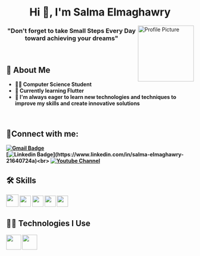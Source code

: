 <h1 align="center">Hi 👋, I'm Salma Elmaghawry</h1>

<img src="https://camo.githubusercontent.com/0ed1d94dd2d068989b9150c2844661da4ea10bd281a91ae2a38716dbc63de1b4/68747470733a2f2f6d656469612e67697068792e636f6d2f6d656469612f6965796c397a6d436a4f3462347436716f592f67697068792e676966" alt="Profile Picture" width="150" height="150" align="right">

<h3 align="center">"Don't forget to take <b> Small Steps Every Day <b> toward achieving your dreams"</h3>


<br>
  
## 🚀 About Me

- 👩‍💻 Computer Science Student
- 📱 Currently learning **Flutter**
- 🌱 I'm always eager to learn new technologies and techniques to improve my skills and create innovative solutions 
<br>

## 📩Connect with me:
 [![Gmail Badge](https://img.shields.io/badge/-salmaelmaghawry91@gmail.com-c14438?style=flat-square&logo=Gmail&logoColor=white&link=mailto:salmaelmaghawry91@gmail.com)](mailto:salmaelmaghawry91@gmail.com)<br>[![Linkedin Badge](https://img.shields.io/badge/-Salma_Elmaghawry-blue?style=flat-square&logo=Linkedin&logoColor=white&link=[https://www.linkedin.com/in/salma-elmaghawry-21640724a](https://www.linkedin.com/in/salma-elmaghawry-21640724a))](https://www.linkedin.com/in/salma-elmaghawry-21640724a)<br> [![Youtube Channel](https://img.shields.io/badge/-Salma_Elmaghawry-c14438?style=flat-square&logo=Youtube&link=https://www.youtube.com/channel/UCNNvzHKlPkI1911qH_q0E2Q)](https://www.youtube.com/channel/UCNNvzHKlPkI1911qH_q0E2Q)
<br>

## 🛠 Skills

 <img src = 'https://github.com/MarikIshtar007/MarikIshtar007/blob/master/images/dart.svg' width='33'/>
<img src = 'https://github.com/MarikIshtar007/MarikIshtar007/blob/master/images/cpp.svg' width='30'/>
<img src = 'https://github.com/MarikIshtar007/MarikIshtar007/blob/master/images/python2.png' height='30'/>
<img src = 'https://github.com/MarikIshtar007/MarikIshtar007/blob/master/images/html.svg' width='30'/>
<img src = 'https://github.com/MarikIshtar007/MarikIshtar007/blob/master/images/css.svg' width='30'/>

<br>


 ## 👩‍💻 Technologies I Use
 <img src = 'https://github.com/MarikIshtar007/MarikIshtar007/blob/master/images/flutter-logo.svg' width='40'/>
 <img src = 'https://github.com/MarikIshtar007/MarikIshtar007/blob/master/images/git.svg' width='40'/>

 
 





